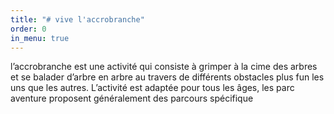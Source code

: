 ```yaml
---
title: "# vive l'accrobranche"
order: 0
in_menu: true
---
```

l’accrobranche est une activité qui consiste à grimper à la cime des arbres et se balader d’arbre en arbre au travers de différents obstacles plus fun les uns que les autres. L’activité est adaptée pour tous les âges, les parc aventure proposent généralement des parcours spécifique 